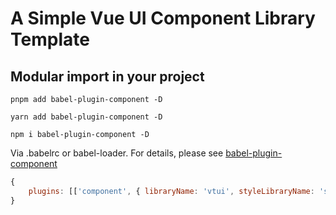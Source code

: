 # A Simple Vue UI Component Library Template

## Modular import in your project

``` shell
pnpm add babel-plugin-component -D

yarn add babel-plugin-component -D

npm i babel-plugin-component -D
```


Via .babelrc or babel-loader. For details, please see [babel-plugin-component](https://github.com/ElementUI/babel-plugin-component)
``` js
{
    plugins: [['component', { libraryName: 'vtui', styleLibraryName: 'styles' }]]
}

```
